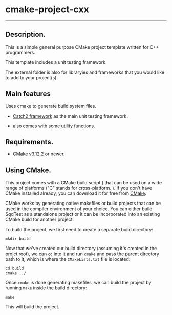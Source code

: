 # cmake-project-cxx
_____________________________________________________________________________________________________
Description.
-------------------------------------------------------------------------------------------
This is a simple general purpose CMake project template written for C++ programmers. 

This template includes a unit testing framework.

The external folder is also for libraryies and frameworks that you would like to add to your project(s). 



Main features
-------------------------------------------------------------------------------------------
Uses cmake to generate build system files.
* [Catch2 framework](https://github.com/catchorg/Catch2.git) as the main unit testing framework.

* also comes with some utility functions.


Requirements.
-------------------------------------------------------------------------------------------
* [CMake](https://cmake.org/) v3.12.2 or newer.



Using CMake.
-------------------------------------------------------------------------------------------
This project comes with a CMake build script ( that can be used on a wide range of platforms ("C" stands 
for cross-platform. ).  If you don't have CMake installed already, you can download it for free from 
[CMake](http://www.cmake.org/).

CMake works by generating native makefiles or build projects that can be used in the compiler environment 
of your choice. You can either build SqdTest as a standalone project or it can be incorporated into an 
existing CMake build for another project.

To build the project, we first need to create a separate build directory:

```
mkdir build
```

Now that we've created our build directory (assuming it's created in the projct root), we can `cd` into it and run
`cmake` and pass the parent directory path to it, which is where the `CMakeLists.txt` file is located:

```
cd build
cmake ../
```

Once `cmake` is done generating makefiles, we can build the project by running `make` inside the build directory:

```
make
```
This will build the project.
